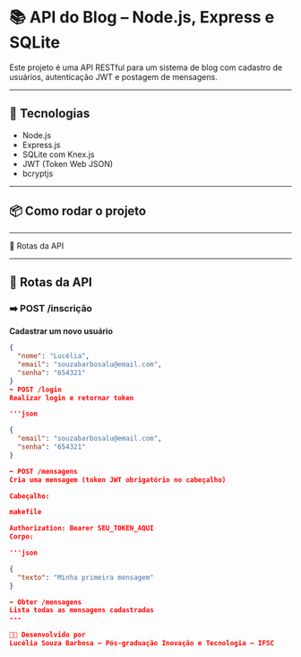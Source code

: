 # 📚 API do Blog – Node.js, Express e SQLite

Este projeto é uma API RESTful para um sistema de blog com cadastro de usuários, autenticação JWT e postagem de mensagens.

---

## 🚀 Tecnologias

- Node.js
- Express.js
- SQLite com Knex.js
- JWT (Token Web JSON)
- bcryptjs

---

## 📦 Como rodar o projeto

---

🔐 Rotas da API

---

## 🔐 Rotas da API

### ➡️ POST /inscrição  
**Cadastrar um novo usuário**  

```json
{
  "nome": "Lucélia",
  "email": "souzabarbosalu@email.com",
  "senha": "654321"
}
➡️ POST /login
Realizar login e retornar token

'''json

{
  "email": "souzabarbosalu@email.com",
  "senha": "654321"
}

➡️ POST /mensagens
Cria uma mensagem (token JWT obrigatório no cabeçalho)

Cabeçalho:

makefile

Authorization: Bearer SEU_TOKEN_AQUI
Corpo:

'''json

{
  "texto": "Minha primeira mensagem"
}

➡️ Obter /mensagens
Lista todas as mensagens cadastradas
--- 

🧑‍🏫 Desenvolvido por
Lucélia Souza Barbosa – Pós-graduação Inovação e Tecnologia – IFSC
